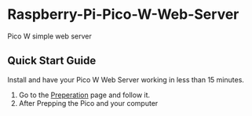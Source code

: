 # Raspberry-Pi-Pico-W-Web-Server
Pico W simple web server 

## Quick Start Guide
Install and have your Pico W Web Server working in less than 15 minutes.

1. Go to the [Preperation](https://github.com/Master629/Raspberry-Pi-Pico-W-Web-Server/blob/main/Preparing%20your%20Pico%20and%20computer.md) page and follow it.
2. After Prepping the Pico and your computer 


